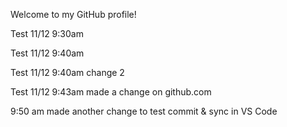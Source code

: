 Welcome to my GitHub profile!

Test 11/12 9:30am 

Test 11/12 9:40am

Test 11/12 9:40am change 2

Test 11/12 9:43am made a change on github.com

9:50 am made another change to test commit & sync in VS Code
